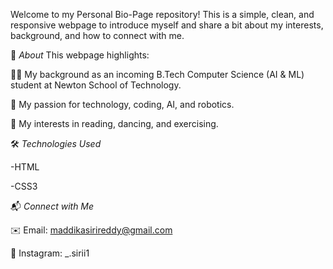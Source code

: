 Welcome to my Personal Bio-Page repository!
This is a simple, clean, and responsive webpage to introduce myself and share a bit about my interests, background, and how to connect with me.

📄 *About*
This webpage highlights:

   👩‍💻 My background as an incoming B.Tech Computer Science (AI & ML) student at Newton School of Technology.

   🤖 My passion for technology, coding, AI, and robotics.

   🎉 My interests in reading, dancing, and exercising.

🛠️ *Technologies Used*

   -HTML

   -CSS3

📬 *Connect with Me*

✉️ Email: maddikasirireddy@gmail.com

📸 Instagram: _.sirii1




